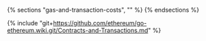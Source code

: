 {% sections "gas-and-transaction-costs", "" %}
{% endsections %}

{% include "git+https://github.com/ethereum/go-ethereum.wiki.git/Contracts-and-Transactions.md" %}
